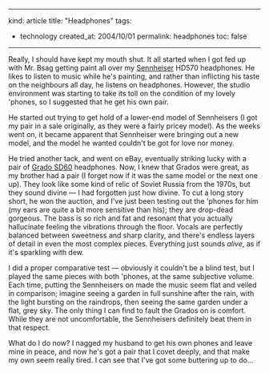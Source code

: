 -----
kind: article
title: "Headphones"
tags:
- technology
created_at: 2004/10/01
permalink: headphones
toc: false
-----

<p>Really, I should have kept my mouth shut. It all started when I got fed up with Mr. Bsag getting paint all over my <a href="http://www.sennheiser.com/sennheiser/icm_eng.nsf">Sennheiser</a> HD570 headphones. He likes to listen to music while he's painting, and rather than inflicting his taste on the neighbours all day, he listens on headphones. However, the studio environment was starting to take its toll on the condition of my lovely 'phones, so I suggested that he get his own pair.</p>

<p>He started out trying to get hold of a lower-end model of Sennheisers (I got my pair in a sale originally, as they were a fairly pricey model). As the weeks went on, it became apparent that Sennheiser were bringing out a new model, and the model he wanted couldn't be got for love nor money.</p>

<p>He tried another tack, and went on eBay, eventually striking lucky with a pair of <a href="http://www.gradolabs.com/frameset_main.htm">Grado SD60</a> headphones. Now, I knew that Grados were great, as my brother had a pair (I forget now if it was the same model or the next one up). They look like some kind of relic of Soviet Russia from the 1970s, but they sound divine &mdash; I had forgotten just how divine. To cut a long story short, he won the auction, and I've just been testing out the 'phones for him (my ears are quite a bit more sensitive than his); they are drop-dead gorgeous. The bass is so rich and fat and resonant that you actually hallucinate feeling the vibrations through the floor. Vocals are perfectly balanced between sweetness and sharp clarity, and there's endless layers of detail in even the most complex pieces. Everything just sounds <em>alive</em>, as if it's sparkling with dew.</p>

<p>I did a proper comparative test &mdash; obviously it couldn't be a blind test, but I played the same pieces with both 'phones, at the same subjective volume. Each time, putting the Sennheisers on made the music seem flat and veiled in comparison; imagine seeing a garden in full sunshine after the rain, with the light bursting on the raindrops, then seeing the same garden under a flat, grey sky. The only thing I can find to fault the Grados on is comfort. While they are not uncomfortable, the Sennheisers definitely beat them in that respect.</p>

<p>What do I do now? I nagged my husband to get his own phones and leave mine in peace, and now he's got a pair that I covet deeply, and that make my own seem really tired. I can see that I've got some buttering up to do...</p>
